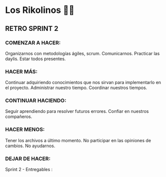 # Los Rikolinos 👨‍🍳


 
## RETRO SPRINT 2


### COMENZAR A HACER:

 Organizarnos con metodologías ágiles, scrum.
 Comunicarnos.
 Practicar las daylis.
 Estar todos presentes.

### HACER MÁS:

 Continuar adquiriendo conocimientos que nos sirvan para implementarlo en el proyecto.
 Administrar nuestro tiempo.
 Coordinar nuestros tiempos.

### CONTINUAR HACIENDO:

 Seguir aprendiendo para resolver futuros errores.
 Confiar en nuestros compañeros.

### HACER MENOS:

 Tener los archivos a último momento.
 No participar en las opiniones de cambios.
 No ayudarnos.

### DEJAR DE HACER:

Sprint 2 - Entregables : 

